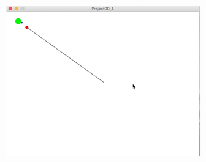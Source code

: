 ![alt tag](https://github.com/mestruchtena/making-things-interactive-mestruch/blob/master/A0/4/Project00_4.gif?raw=true)

